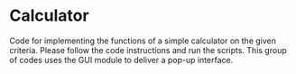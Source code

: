 # Calculator
Code for implementing the functions of a simple calculator on the given criteria. Please follow the code instructions and run the scripts. This group of codes uses the GUI module to deliver a pop-up interface.

